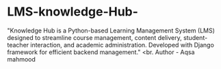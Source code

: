 # LMS-knowledge-Hub-
"Knowledge Hub is a Python-based Learning Management System (LMS) designed to streamline course management, content delivery, student-teacher interaction, and academic administration. Developed with Django framework for efficient backend management."
<br.
Author - Aqsa mahmood 
